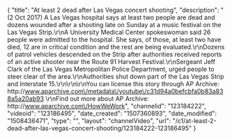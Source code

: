 {
    "title": "At least 2 dead after Las Vegas concert shooting",
    "description": "(2 Oct 2017) A Las Vegas hospital says at least two people are dead and dozens wounded after a shooting late on Sunday at a music festival on the Las Vegas Strip.\r\nA University Medical Center spokeswoman said 26 people were admitted to the hospital. She says, of those, at least two have died, 12 are in critical condition and the rest are being evaluated.\r\nDozens of patrol vehicles descended on the Strip after authorities received reports of an active shooter near the Route 91 Harvest Festival.\r\nSergeant Jeff Clark of the Las Vegas Metropolitan Police Department, urged people to steer clear of the area.\r\nAuthorities shut down part of the Las Vegas Strip and Interstate 15.\r\n\r\n\r\nYou can license this story through AP Archive: http:\/\/www.aparchive.com\/metadata\/youtube\/c31d94a0befcbfa0b83a838a5a20ab93 \r\nFind out more about AP Archive: http:\/\/www.aparchive.com\/HowWeWork",
    "channelid": "123184222",
    "videoid": "123186495",
    "date_created": "1507360893",
    "date_modified": "1508436471",
    "type": "",
    "layout": "channelVideo",
    "url": "\/c1\/at-least-2-dead-after-las-vegas-concert-shooting\/123184222-123186495"
}